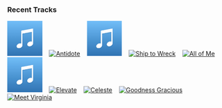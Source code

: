 ### Recent Tracks
[<img src='https://github.com/atfinke/atfinke/blob/master/placeholder.jpeg?raw=true' width='16%' height='16%' alt='Hesitate'>](https://www.last.fm/music/golden%2bvessel/_/hesitate)&nbsp;&nbsp;&nbsp;&nbsp;[<img src='https://lastfm.freetls.fastly.net/i/u/300x300/cac469094e509dc94e4eb7796c45eec4.png' width='16%' height='16%' alt='Antidote'>](https://www.last.fm/music/amo%2bamo/_/antidote)&nbsp;&nbsp;&nbsp;&nbsp;[<img src='https://github.com/atfinke/atfinke/blob/master/placeholder.jpeg?raw=true' width='16%' height='16%' alt='Wolves Still Cry - Classixx Remix'>](https://www.last.fm/music/lawrence%2brothman/_/wolves%2bstill%2bcry%2b-%2bclassixx%2bremix)&nbsp;&nbsp;&nbsp;&nbsp;[<img src='https://lastfm.freetls.fastly.net/i/u/300x300/62a7ece44cc817f60cb3aee900ee5f63.png' width='16%' height='16%' alt='Ship to Wreck'>](https://www.last.fm/music/florence%2b%252b%2bthe%2bmachine/_/ship%2bto%2bwreck)&nbsp;&nbsp;&nbsp;&nbsp;[<img src='https://lastfm.freetls.fastly.net/i/u/300x300/6064e585342f41f09cc375b89c5f69f6.png' width='16%' height='16%' alt='All of Me'>](https://www.last.fm/music/tanlines/_/all%2bof%2bme)&nbsp;&nbsp;&nbsp;&nbsp;<br>[<img src='https://github.com/atfinke/atfinke/blob/master/placeholder.jpeg?raw=true' width='16%' height='16%' alt='Come On Eileen'>](https://www.last.fm/music/dexys%2bmidnight%2brunners/_/come%2bon%2beileen)&nbsp;&nbsp;&nbsp;&nbsp;[<img src='https://lastfm.freetls.fastly.net/i/u/300x300/5201b6e3b3ad4ba8ab18c77d22800fab.png' width='16%' height='16%' alt='Elevate'>](https://www.last.fm/music/st.%2blucia/_/elevate)&nbsp;&nbsp;&nbsp;&nbsp;[<img src='https://lastfm.freetls.fastly.net/i/u/300x300/ff88e2aae5e746b7c6fe174bed359d39.png' width='16%' height='16%' alt='Celeste'>](https://www.last.fm/music/ezra%2bvine/_/celeste)&nbsp;&nbsp;&nbsp;&nbsp;[<img src='https://lastfm.freetls.fastly.net/i/u/300x300/4e05652f8f83c5d03aa552421342673b.png' width='16%' height='16%' alt='Goodness Gracious'>](https://www.last.fm/music/ellie%2bgoulding/_/goodness%2bgracious)&nbsp;&nbsp;&nbsp;&nbsp;[<img src='https://lastfm.freetls.fastly.net/i/u/300x300/f6cc6a3482d2dfdb81d8fa0895077973.png' width='16%' height='16%' alt='Meet Virginia'>](https://www.last.fm/music/train/_/meet%2bvirginia)&nbsp;&nbsp;&nbsp;&nbsp;<br>